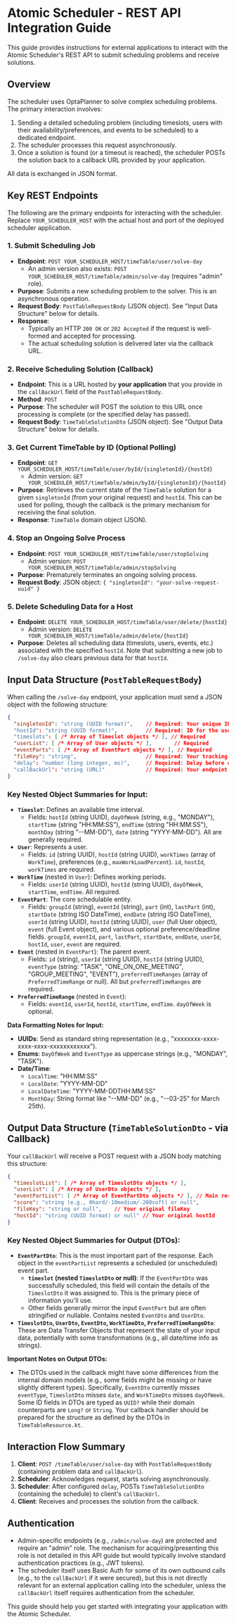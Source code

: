 # Atomic Scheduler - REST API Integration Guide

This guide provides instructions for external applications to interact with the Atomic Scheduler's REST API to submit scheduling problems and receive solutions.

## Overview

The scheduler uses OptaPlanner to solve complex scheduling problems. The primary interaction involves:
1.  Sending a detailed scheduling problem (including timeslots, users with their availability/preferences, and events to be scheduled) to a dedicated endpoint.
2.  The scheduler processes this request asynchronously.
3.  Once a solution is found (or a timeout is reached), the scheduler POSTs the solution back to a callback URL provided by your application.

All data is exchanged in JSON format.

## Key REST Endpoints

The following are the primary endpoints for interacting with the scheduler. Replace `YOUR_SCHEDULER_HOST` with the actual host and port of the deployed scheduler application.

### 1. Submit Scheduling Job

*   **Endpoint**: `POST YOUR_SCHEDULER_HOST/timeTable/user/solve-day`
    *   An admin version also exists: `POST YOUR_SCHEDULER_HOST/timeTable/admin/solve-day` (requires "admin" role).
*   **Purpose**: Submits a new scheduling problem to the solver. This is an asynchronous operation.
*   **Request Body**: `PostTableRequestBody` (JSON object). See "Input Data Structure" below for details.
*   **Response**:
    *   Typically an HTTP `200 OK` or `202 Accepted` if the request is well-formed and accepted for processing.
    *   The actual scheduling solution is delivered later via the callback URL.

### 2. Receive Scheduling Solution (Callback)

*   **Endpoint**: This is a URL hosted by **your application** that you provide in the `callBackUrl` field of the `PostTableRequestBody`.
*   **Method**: `POST`
*   **Purpose**: The scheduler will POST the solution to this URL once processing is complete (or the specified delay has passed).
*   **Request Body**: `TimeTableSolutionDto` (JSON object). See "Output Data Structure" below for details.

### 3. Get Current TimeTable by ID (Optional Polling)

*   **Endpoint**: `GET YOUR_SCHEDULER_HOST/timeTable/user/byId/{singletonId}/{hostId}`
    *   Admin version: `GET YOUR_SCHEDULER_HOST/timeTable/admin/byId/{singletonId}/{hostId}`
*   **Purpose**: Retrieves the current state of the `TimeTable` solution for a given `singletonId` (from your original request) and `hostId`. This can be used for polling, though the callback is the primary mechanism for receiving the final solution.
*   **Response**: `TimeTable` domain object (JSON).

### 4. Stop an Ongoing Solve Process

*   **Endpoint**: `POST YOUR_SCHEDULER_HOST/timeTable/user/stopSolving`
    *   Admin version: `POST YOUR_SCHEDULER_HOST/timeTable/admin/stopSolving`
*   **Purpose**: Prematurely terminates an ongoing solving process.
*   **Request Body**: JSON object: `{ "singletonId": "your-solve-request-uuid" }`

### 5. Delete Scheduling Data for a Host

*   **Endpoint**: `DELETE YOUR_SCHEDULER_HOST/timeTable/user/delete/{hostId}`
    *   Admin version: `DELETE YOUR_SCHEDULER_HOST/timeTable/admin/delete/{hostId}`
*   **Purpose**: Deletes all scheduling data (timeslots, users, events, etc.) associated with the specified `hostId`. Note that submitting a new job to `/solve-day` also clears previous data for that `hostId`.

## Input Data Structure (`PostTableRequestBody`)

When calling the `/solve-day` endpoint, your application must send a JSON object with the following structure:

```json
{
  "singletonId": "string (UUID format)",    // Required: Your unique ID for this solve request
  "hostId": "string (UUID format)",         // Required: ID for the user/tenant
  "timeslots": [ /* Array of Timeslot objects */ ], // Required
  "userList": [ /* Array of User objects */ ],       // Required
  "eventParts": [ /* Array of EventPart objects */ ], // Required
  "fileKey": "string",                      // Required: Your tracking identifier
  "delay": "number (long integer, ms)",     // Required: Delay before callback
  "callBackUrl": "string (URL)"             // Required: Your endpoint for the solution
}
```

### Key Nested Object Summaries for Input:

*   **`Timeslot`**: Defines an available time interval.
    *   Fields: `hostId` (string UUID), `dayOfWeek` (string, e.g., "MONDAY"), `startTime` (string "HH:MM:SS"), `endTime` (string "HH:MM:SS"), `monthDay` (string "--MM-DD"), `date` (string "YYYY-MM-DD"). All are generally required.
*   **`User`**: Represents a user.
    *   Fields: `id` (string UUID), `hostId` (string UUID), `workTimes` (array of `WorkTime`), preferences (e.g., `maxWorkLoadPercent`). `id`, `hostId`, `workTimes` are required.
*   **`WorkTime`** (nested in `User`): Defines working periods.
    *   Fields: `userId` (string UUID), `hostId` (string UUID), `dayOfWeek`, `startTime`, `endTime`. All required.
*   **`EventPart`**: The core schedulable entity.
    *   Fields: `groupId` (string), `eventId` (string), `part` (int), `lastPart` (int), `startDate` (string ISO DateTime), `endDate` (string ISO DateTime), `userId` (string UUID), `hostId` (string UUID), `user` (full User object), `event` (full Event object), and various optional preference/deadline fields. `groupId`, `eventId`, `part`, `lastPart`, `startDate`, `endDate`, `userId`, `hostId`, `user`, `event` are required.
*   **`Event`** (nested in `EventPart`): The parent event.
    *   Fields: `id` (string), `userId` (string UUID), `hostId` (string UUID), `eventType` (string: "TASK", "ONE_ON_ONE_MEETING", "GROUP_MEETING", "EVENT"), `preferredTimeRanges` (array of `PreferredTimeRange` or null). All but `preferredTimeRanges` are required.
*   **`PreferredTimeRange`** (nested in `Event`):
    *   Fields: `eventId`, `userId`, `hostId`, `startTime`, `endTime`. `dayOfWeek` is optional.

**Data Formatting Notes for Input:**
*   **UUIDs**: Send as standard string representation (e.g., "xxxxxxxx-xxxx-xxxx-xxxx-xxxxxxxxxxxx").
*   **Enums**: `DayOfWeek` and `EventType` as uppercase strings (e.g., "MONDAY", "TASK").
*   **Date/Time**:
    *   `LocalTime`: "HH:MM:SS"
    *   `LocalDate`: "YYYY-MM-DD"
    *   `LocalDateTime`: "YYYY-MM-DDTHH:MM:SS"
    *   `MonthDay`: String format like "--MM-DD" (e.g., "--03-25" for March 25th).

## Output Data Structure (`TimeTableSolutionDto` - via Callback)

Your `callBackUrl` will receive a POST request with a JSON body matching this structure:

```json
{
  "timeslotList": [ /* Array of TimeslotDto objects */ ],
  "userList": [ /* Array of UserDto objects */ ],
  "eventPartList": [ /* Array of EventPartDto objects */ ], // Main result
  "score": "string (e.g., 0hard/-10medium/-200soft) or null",
  "fileKey": "string or null",    // Your original fileKey
  "hostId": "string (UUID format) or null" // Your original hostId
}
```

### Key Nested Object Summaries for Output (DTOs):

*   **`EventPartDto`**: This is the most important part of the response. Each object in the `eventPartList` represents a scheduled (or unscheduled) event part.
    *   **`timeslot` (nested `TimeslotDto` or null)**: If the `EventPartDto` was successfully scheduled, this field will contain the details of the `TimeslotDto` it was assigned to. This is the primary piece of information you'll use.
    *   Other fields generally mirror the input `EventPart` but are often stringified or nullable. Contains nested `EventDto` and `UserDto`.
*   **`TimeslotDto`, `UserDto`, `EventDto`, `WorkTimeDto`, `PreferredTimeRangeDto`**: These are Data Transfer Objects that represent the state of your input data, potentially with some transformations (e.g., all date/time info as strings).

**Important Notes on Output DTOs:**
*   The DTOs used in the callback might have some differences from the internal domain models (e.g., some fields might be missing or have slightly different types). Specifically, `EventDto` currently misses `eventType`, `TimeslotDto` misses `date`, and `WorkTimeDto` misses `dayOfWeek`. Some ID fields in DTOs are typed as `UUID?` while their domain counterparts are `Long?` or `String`. Your callback handler should be prepared for the structure as defined by the DTOs in `TimeTableResource.kt`.

## Interaction Flow Summary

1.  **Client**: `POST /timeTable/user/solve-day` with `PostTableRequestBody` (containing problem data and `callBackUrl`).
2.  **Scheduler**: Acknowledges request, starts solving asynchronously.
3.  **Scheduler**: After configured `delay`, POSTs `TimeTableSolutionDto` (containing the schedule) to client's `callBackUrl`.
4.  **Client**: Receives and processes the solution from the callback.

## Authentication

*   Admin-specific endpoints (e.g., `/admin/solve-day`) are protected and require an "admin" role. The mechanism for acquiring/presenting this role is not detailed in this API guide but would typically involve standard authentication practices (e.g., JWT tokens).
*   The scheduler itself uses Basic Auth for some of its own outbound calls (e.g., to the `callBackUrl` if it were secured), but this is not directly relevant for an external application calling into the scheduler, unless the `callBackUrl` itself requires authentication from the scheduler.

This guide should help you get started with integrating your application with the Atomic Scheduler.
